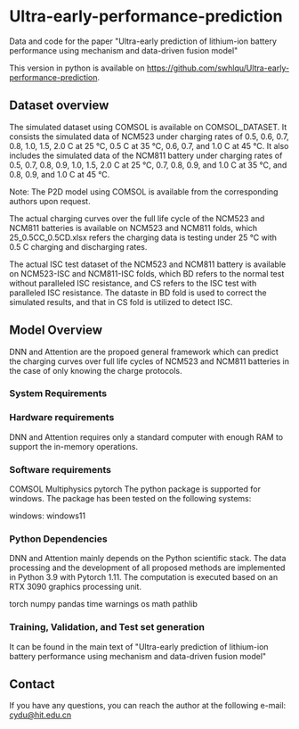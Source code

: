 # Ultra-early-performance-prediction
Data and code for the paper "Ultra-early prediction of lithium-ion battery performance using mechanism and data-driven fusion model"

This version in python is available on https://github.com/swhlqu/Ultra-early-performance-prediction. 

## Dataset overview

The simulated dataset using COMSOL is available on COMSOL_DATASET.
It consists the simulated data of NCM523 under charging rates of 0.5, 0.6, 0.7, 0.8, 1.0, 1.5, 2.0 C at 25 ℃, 0.5 C at 35 ℃, 0.6, 0.7, and 1.0 C at 45 ℃. It also includes the simulated data of the NCM811 battery under charging rates of 0.5, 0.7, 0.8, 0.9, 1.0, 1.5, 2.0 C at 25 ℃, 0.7, 0.8, 0.9, and 1.0 C at 35 ℃, and 0.8, 0.9, and 1.0 C at 45 ℃. 

Note: The P2D model using COMSOL is available from the corresponding authors upon request.

The actual charging curves over the full life cycle of the NCM523 and NCM811 batteries is available on NCM523 and NCM811 folds, which 25_0.5CC_0.5CD.xlsx refers the charging data is testing under 25 ℃ with 0.5 C charging and discharging rates.

The actual ISC test dataset of the NCM523 and NCM811 battery is available on NCM523-ISC and NCM811-ISC folds, which BD refers to the normal test without paralleled ISC resistance, and CS refers to the ISC test with paralleled ISC resistance. The dataste in BD fold is used to correct the simulated results, and that in CS fold is utilized to detect ISC.

## Model Overview
DNN and Attention are the propoed general framework which can predict the charging curves over full life cycles of NCM523 and NCM811 batteries in the case of only knowing the charge protocols.

### System Requirements
### Hardware requirements
DNN and Attention requires only a standard computer with enough RAM to support the in-memory operations.

### Software requirements
COMSOL Multiphysics
pytorch
The python package is supported for windows. The package has been tested on the following systems:

windows: windows11 

### Python Dependencies
DNN and Attention mainly depends on the Python scientific stack. The data processing and the development of all proposed methods are implemented in Python 3.9 with Pytorch 1.11. The computation is executed based on an RTX 3090 graphics processing unit.

torch
numpy
pandas
time
warnings
os
math
pathlib 

### Training, Validation, and Test set generation
It can be found in the main text of "Ultra-early prediction of lithium-ion battery performance using mechanism and data-driven fusion model"

## Contact

If you have any questions, you can reach the author at the following e-mail: cydu@hit.edu.cn
